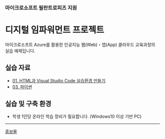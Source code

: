 <!-- <img width="100%" src="https://user-images.githubusercontent.com/64014435/231404978-b6ea3118-0837-49b5-a71e-5acb1d64ca73.png"/>
 -->
### 마이크로소프트 필란트로피즈 지원
# 디지털 임파워먼트 프로젝트

마이크로소프트 Azure를 활용한 인공지능 웹(Web)・앱(App) 클라우드 교육과정의 실습 예제입니다.

## 실습 자료
- [01. HTML과 Visual Studio Code 실습환경 만들기](https://github.com/zibb03/Web-App-Practice/tree/main/ch1)
- [03. 파이썬](https://github.com/zibb03/Web-App-Practice/tree/main/ch3)
<!-- - 5차시
- 6차시
- 7차시
- 8차시
- 9차시
- 10차시 -->

## 실습 및 구축 환경
- 학생 1인당 온라인 학습 장비가 필요합니다. (Windows10 이상 기반 PC)

---

[홍보물](https://microschool.kr/MS)
